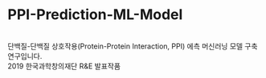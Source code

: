 # PPI-Prediction-ML-Model


<br> 단백질-단백질 상호작용(Protein-Protein Interaction, PPI) 에측 머신러닝 모델 구축 연구입니다. </br>
2019 한국과학창의재단 R&E 발표작품

